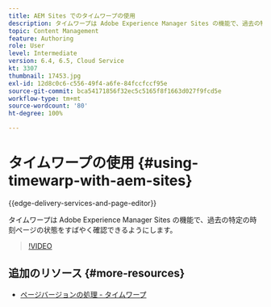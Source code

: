 ```yaml
---
title: AEM Sites でのタイムワープの使用
description: タイムワープは Adobe Experience Manager Sites の機能で、過去の特定の時刻ページの状態をすばやく確認できるようにします。
topic: Content Management
feature: Authoring
role: User
level: Intermediate
version: 6.4, 6.5, Cloud Service
kt: 3307
thumbnail: 17453.jpg
exl-id: 12d8c0c6-c556-49f4-a6fe-84fccfccf95e
source-git-commit: bca54171856f32ec5c5165f8f1663d027f9fcd5e
workflow-type: tm+mt
source-wordcount: '80'
ht-degree: 100%

---
```


# タイムワープの使用 {#using-timewarp-with-aem-sites}

{{edge-delivery-services-and-page-editor}}

タイムワープは Adobe Experience Manager Sites の機能で、過去の特定の時刻ページの状態をすばやく確認できるようにします。

>[!VIDEO](https://video.tv.adobe.com/v/17453?quality=12&learn=on)

## 追加のリソース {#more-resources}

* [ページバージョンの処理 - タイムワープ](https://experienceleague.adobe.com/docs/experience-manager-cloud-service/sites/authoring/features/page-versions.html?lang=ja)
